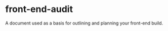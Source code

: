 front-end-audit
===============

A document used as a basis for outlining and planning your front-end build.
